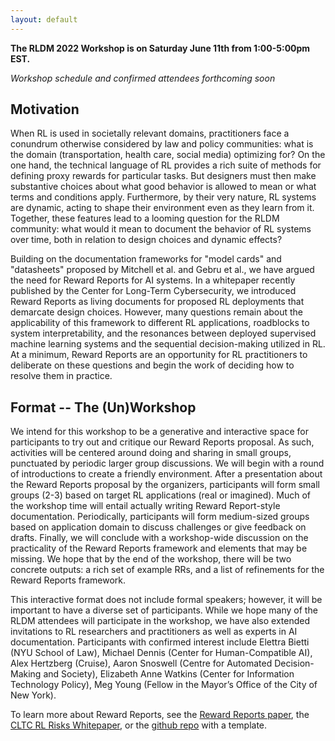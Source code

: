 ```yaml
---
layout: default
---
```


**The RLDM 2022  Workshop is on Saturday June 11th from 1:00-5:00pm EST.**

_Workshop schedule and confirmed attendees forthcoming soon_

## Motivation
When RL is used in societally relevant domains, practitioners face a conundrum otherwise considered by law and policy communities: what is the domain (transportation, health care, social media) optimizing for? On the one hand, the technical language of RL provides a rich suite of methods for defining proxy rewards for particular tasks. But designers must then make substantive choices about what good behavior is allowed to mean or what terms and conditions apply. Furthermore, by their very nature, RL systems are dynamic, acting to shape their environment even as they learn from it. Together, these features lead to a looming question for the RLDM community: what would it mean to document the behavior of RL systems over time, both in relation to design choices and dynamic effects?

Building on the documentation frameworks for "model cards" and "datasheets" proposed by Mitchell et al. and Gebru et al., we have argued the need for Reward Reports for AI systems. In a whitepaper recently published by the Center for Long-Term Cybersecurity, we introduced Reward Reports as living documents for proposed RL deployments that demarcate design choices. However, many questions remain about the applicability of this framework to different RL applications, roadblocks to system interpretability, and the resonances between deployed supervised machine learning systems and the sequential decision-making utilized in RL. At a minimum, Reward Reports are an opportunity for RL practitioners to deliberate on these questions and begin the work of deciding how to resolve them in practice.

## Format -- The (Un)Workshop
We intend for this workshop to be a generative and interactive space for participants to try out and critique our Reward Reports proposal. As such, activities will be centered around doing and sharing in small groups, punctuated by periodic larger group discussions. We will begin with a round of introductions to create a friendly environment. After a presentation about the Reward Reports proposal by the organizers, participants will form small groups (2-3) based on target RL applications (real or imagined). Much of the workshop time will entail actually writing Reward Report-style documentation. Periodically, participants will form medium-sized groups based on application domain to discuss challenges or give feedback on drafts. Finally, we will conclude with a workshop-wide discussion on the practicality of the Reward Reports framework and elements that may be missing. We hope that by the end of the workshop, there will be two concrete outputs: a rich set of example RRs, and a list of refinements for the Reward Reports framework.

This interactive format does not include formal speakers; however, it will be important to have a diverse set of participants. While we hope many of the RLDM attendees will participate in the workshop, we have also extended invitations to RL researchers and practitioners as well as experts in AI documentation. Participants with confirmed interest include Elettra Bietti (NYU School of Law), Michael Dennis (Center for Human-Compatible AI), Alex Hertzberg (Cruise), Aaron Snoswell (Centre for Automated Decision-Making and Society), Elizabeth Anne Watkins (Center for Information Technology Policy), Meg Young (Fellow in the Mayor’s Office of the City of New York).

To learn more about Reward Reports, see the [Reward Reports paper](/assets/reward_reports_for_rl.pdf), the [CLTC RL Risks Whitepaper](http://arxiv.org/abs/2202.05716), or the [github repo](https://github.com/RewardReports/reward-reports) with a template.
